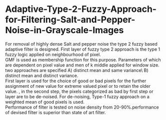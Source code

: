# Adaptive-Type-2-Fuzzy-Approach-for-Filtering-Salt-and-Pepper-Noise-in-Grayscale-Images
For removal of highly dense Salt and pepper noise the type 2 fuzzy based adaptive filter is designed. First layer of fuzzy type 2 approach is the type 1 fuzzy logic applied on neighbourhood of pixel.\
GMF is used as membership function for this purpose. Parameters of which are dependent on pixel value and men of k middle applied for window size.\
two approaches are specified A) distinct mean and same variance\ B) distinct mean and distinct variance.\
First layer is used for the choice of good or bad pixels for the further assignment of new value for extreme valued pixel or to retain the older value. , in the second step, the pixels categorized as bad by first step or layer are to be de-noised. For de-noising, Type-1 fuzzy approach on a weighted mean of good pixels is used. \
Performance of filter is tested on noise density from 20-90%.performance of devised filter is superior than state of art filter.

